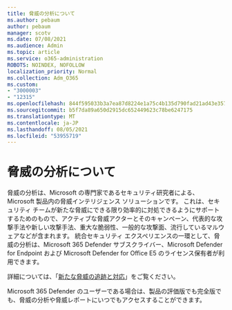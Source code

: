 ```yaml
---
title: 脅威の分析について
ms.author: pebaum
author: pebaum
manager: scotv
ms.date: 07/08/2021
ms.audience: Admin
ms.topic: article
ms.service: o365-administration
ROBOTS: NOINDEX, NOFOLLOW
localization_priority: Normal
ms.collection: Adm_O365
ms.custom:
- "3000003"
- "12315"
ms.openlocfilehash: 844f595033b3a7ea87d8224e1a75c4b135d790fad21ad43e35784b951f312cc5
ms.sourcegitcommit: b5f7da89a650d2915dc652449623c78be6247175
ms.translationtype: MT
ms.contentlocale: ja-JP
ms.lasthandoff: 08/05/2021
ms.locfileid: "53955719"
---
```

# <a name="about-threat-analytics"></a>脅威の分析について

脅威の分析は、Microsoft の専門家であるセキュリティ研究者による、Microsoft 製品内の脅威インテリジェンス ソリューションです。 これは、セキュリティ チームが新たな脅威にできる限り効率的に対処できるようにサポートするためのもので、アクティブな脅威アクターとそのキャンペーン、代表的な攻撃手法や新しい攻撃手法、重大な脆弱性、一般的な攻撃面、流行しているマルウェアなどが含まれます。 統合セキュリティ エクスペリエンスの一環として、脅威の分析は、Microsoft 365 Defender サブスクライバー、Microsoft Defender for Endpoint および Microsoft Defender for Office E5 のライセンス保有者が利用できます。 

詳細については、「[新たな脅威の追跡と対応](/microsoft-365/security/defender/threat-analytics)」をご覧ください。

Microsoft 365 Defender のユーザーである場合は、製品の評価版でも完全版でも、脅威の分析や脅威レポートにいつでもアクセスすることができます。 